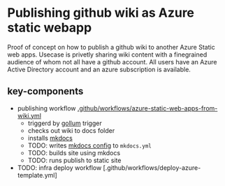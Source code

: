 # Publishing github wiki as Azure static webapp

Proof of concept on how to publish a github wiki to another Azure Static web apps. 
Usecase is privetly sharing wiki content with a finegrained audience of whom not all have a github account.
All users have an Azure Active Directory account and an azure subscription is available. 

## key-components

- publishing workflow [.github/workflows/azure-static-web-apps-from-wiki.yml](.github/workflows/azure-static-web-apps-from-wiki.yml)
   - triggerd by [gollum](https://docs.github.com/en/actions/using-workflows/events-that-trigger-workflows#gollum) trigger
   - checks out wiki to docs folder
   - installs [mkdocs](https://www.mkdocs.org/)
   - TODO: writes [mkdocs config](https://www.mkdocs.org/user-guide/configuration/) to `mkdocs.yml`
   - TODO: builds site using mkdocs
   - TODO: runs publish to static site
- TODO: infra deploy workflow [.github/workflows/deploy-azure-template.yml]


